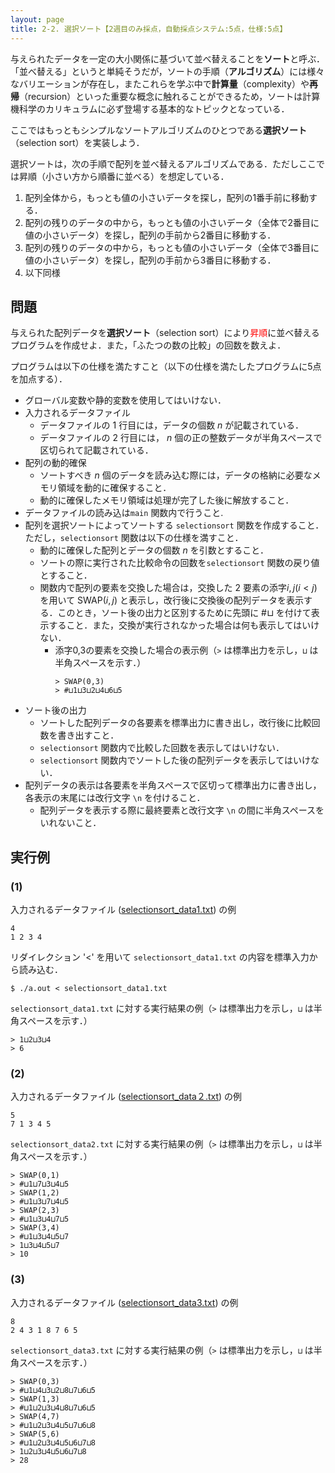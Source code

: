 ```yaml
---
layout: page
title: 2-2. 選択ソート【2週目のみ採点，自動採点システム:5点，仕様:5点】
---
```


与えられたデータを一定の大小関係に基づいて並べ替えることを**ソート**と呼ぶ．
「並べ替える」というと単純そうだが，ソートの手順（**アルゴリズム**）には様々なバリエーションが存在し，またこれらを学ぶ中で**計算量**（complexity）や**再帰**（recursion）といった重要な概念に触れることができるため，ソートは計算機科学のカリキュラムに必ず登場する基本的なトピックとなっている．

ここではもっともシンプルなソートアルゴリズムのひとつである**選択ソート**（selection sort）を実装しよう．

選択ソートは，次の手順で配列を並べ替えるアルゴリズムである．ただしここでは昇順（小さい方から順番に並べる）を想定している．

1. 配列全体から，もっとも値の小さいデータを探し，配列の1番手前に移動する．
2. 配列の残りのデータの中から，もっとも値の小さいデータ（全体で2番目に値の小さいデータ）を探し，配列の手前から2番目に移動する．
3. 配列の残りのデータの中から，もっとも値の小さいデータ（全体で3番目に値の小さいデータ）を探し，配列の手前から3番目に移動する．
4. 以下同様

## 問題
与えられた配列データを**選択ソート**（selection sort）により<font color="red">昇順</font>に並べ替えるプログラムを作成せよ．また，「ふたつの数の比較」の回数を数えよ．

プログラムは以下の仕様を満たすこと（以下の仕様を満たしたプログラムに5点を加点する）．

- グローバル変数や静的変数を使用してはいけない．
- 入力されるデータファイル
    - データファイルの 1 行目には，データの個数 $n$ が記載されている．
    - データファイルの 2 行目には， $n$ 個の正の整数データが半角スペースで区切られて記載されている．
- 配列の動的確保
    - ソートすべき $n$ 個のデータを読み込む際には，データの格納に必要なメモリ領域を動的に確保すること．
    - 動的に確保したメモリ領域は処理が完了した後に解放すること．
- データファイルの読み込は`main` 関数内で行うこと.
- 配列を選択ソートによってソートする `selectionsort` 関数を作成すること．ただし，`selectionsort` 関数は以下の仕様を満すこと．
	- 動的に確保した配列とデータの個数 $n$ を引数とすること．
	- ソートの際に実行された比較命令の回数を`selectionsort` 関数の戻り値とすること．
	- 関数内で配列の要素を交換した場合は，交換した 2 要素の添字$i,j(i<j)$を用いて SWAP$(i,j)$ と表示し，改行後に交換後の配列データを表示する．このとき，ソート後の出力と区別するために先頭に #⊔ を付けて表示すること．また，交換が実行されなかった場合は何も表示してはいけない．
	  - 添字0,3の要素を交換した場合の表示例（`>` は標準出力を示し，`⊔` は半角スペースを示す．）
		```
		> SWAP(0,3)
		> #⊔1⊔3⊔2⊔4⊔6⊔5
		```
- ソート後の出力
    - ソートした配列データの各要素を標準出力に書き出し，改行後に比較回数を書き出すこと．
	- `selectionsort` 関数内で比較した回数を表示してはいけない．
    - `selectionsort` 関数内でソートした後の配列データを表示してはいけない．
- 配列データの表示は各要素を半角スペースで区切って標準出力に書き出し，各表示の末尾には改行文字 `\n` を付けること．
	- 配列データを表示する際に最終要素と改行文字 `\n` の間に半角スペースをいれないこと．



## 実行例

### (1)

入力されるデータファイル ([selectionsort_data1.txt](./selectionsort_data1.txt)) の例

```
4
1 2 3 4
```

リダイレクション '<' を用いて `selectionsort_data1.txt` の内容を標準入力から読み込む．

```
$ ./a.out < selectionsort_data1.txt
```

`selectionsort_data1.txt` に対する実行結果の例（`>` は標準出力を示し，`⊔` は半角スペースを示す．）

```
> 1⊔2⊔3⊔4
> 6
```

### (2)

入力されるデータファイル ([selectionsort_data２.txt](./selectionsort_data2.txt)) の例

```
5
7 1 3 4 5
```

`selectionsort_data2.txt` に対する実行結果の例（`>` は標準出力を示し，`⊔` は半角スペースを示す．）

```
> SWAP(0,1)
> #⊔1⊔7⊔3⊔4⊔5
> SWAP(1,2)
> #⊔1⊔3⊔7⊔4⊔5
> SWAP(2,3)
> #⊔1⊔3⊔4⊔7⊔5
> SWAP(3,4)
> #⊔1⊔3⊔4⊔5⊔7
> 1⊔3⊔4⊔5⊔7
> 10
```

### (3)

入力されるデータファイル ([selectionsort_data3.txt](./selectionsort_data3.txt)) の例

```
8
2 4 3 1 8 7 6 5
```

`selectionsort_data3.txt` に対する実行結果の例（`>` は標準出力を示し，`⊔` は半角スペースを示す．）

```
> SWAP(0,3)
> #⊔1⊔4⊔3⊔2⊔8⊔7⊔6⊔5
> SWAP(1,3)
> #⊔1⊔2⊔3⊔4⊔8⊔7⊔6⊔5
> SWAP(4,7)
> #⊔1⊔2⊔3⊔4⊔5⊔7⊔6⊔8
> SWAP(5,6)
> #⊔1⊔2⊔3⊔4⊔5⊔6⊔7⊔8
> 1⊔2⊔3⊔4⊔5⊔6⊔7⊔8
> 28
```
